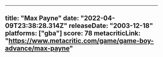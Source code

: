 
---
title: "Max Payne"
date: "2022-04-09T23:38:28.314Z"
releaseDate: "2003-12-18"
platforms: ["gba"]
score: 78
metacriticLink: "https://www.metacritic.com/game/game-boy-advance/max-payne"
---
